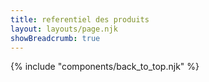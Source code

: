 ```yaml
---
title: referentiel des produits
layout: layouts/page.njk
showBreadcrumb: true
---
```




{% include "components/back_to_top.njk" %}
